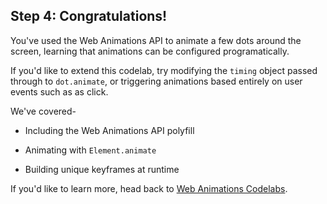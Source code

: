 ## Step 4: Congratulations!

You've used the Web Animations API to animate a few dots around the screen, learning that animations can be configured programatically.

If you'd like to extend this codelab, try modifying the `timing` object passed through to `dot.animate`, or triggering animations based entirely on user events such as as click.

We've covered-

* Including the Web Animations API polyfill

* Animating with `Element.animate`

* Building unique keyframes at runtime

If you'd like to learn more, head back to [Web Animations Codelabs](https://github.com/web-animations/web-animations-codelabs).

